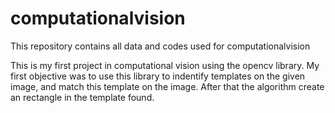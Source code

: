 # computationalvision
This repository contains all data and codes used for computationalvision

This is my first project in computational vision using the opencv library. My first objective was to use this library to indentify templates on the given image, and match this template on the image. After that the algorithm create an rectangle in the template found.
